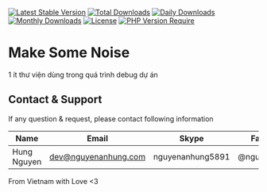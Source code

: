 [![Latest Stable Version](https://img.shields.io/packagist/v/tramtro/make-some-noise.svg?style=flat-square)](https://packagist.org/packages/tramtro/make-some-noise)
[![Total Downloads](https://img.shields.io/packagist/dt/tramtro/make-some-noise.svg?style=flat-square)](https://packagist.org/packages/tramtro/make-some-noise)
[![Daily Downloads](https://img.shields.io/packagist/dd/tramtro/make-some-noise.svg?style=flat-square)](https://packagist.org/packages/tramtro/make-some-noise)
[![Monthly Downloads](https://img.shields.io/packagist/dm/tramtro/make-some-noise.svg?style=flat-square)](https://packagist.org/packages/tramtro/make-some-noise)
[![License](https://img.shields.io/packagist/l/tramtro/make-some-noise.svg?style=flat-square)](https://packagist.org/packages/tramtro/make-some-noise)
[![PHP Version Require](https://img.shields.io/packagist/dependency-v/tramtro/make-some-noise/php)](https://packagist.org/packages/tramtro/make-some-noise)

# Make Some Noise

1 ít thư viện dùng trong quá trình debug dự án

## Contact & Support

If any question & request, please contact following information

| Name        | Email                | Skype            | Facebook      |
|-------------|----------------------|------------------|---------------|
| Hung Nguyen | dev@nguyenanhung.com | nguyenanhung5891 | @nguyenanhung |

From Vietnam with Love <3
